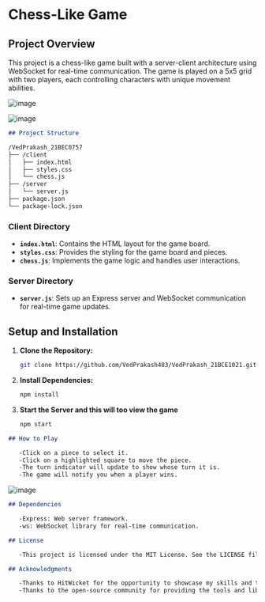# Chess-Like Game

## Project Overview

This project is a chess-like game built with a server-client architecture using WebSocket for real-time communication. The game is played on a 5x5 grid with two players, each controlling characters with unique movement abilities.

![image](https://github.com/user-attachments/assets/5a38b618-d72e-4b3a-8286-8e8dc6104a43)

![image](https://github.com/user-attachments/assets/ebeaf008-4088-4983-9a1a-4bb4d5f52564)

```markdown
## Project Structure

/VedPrakash_21BEC0757
├── /client
│   ├── index.html
│   ├── styles.css
│   └── chess.js
├── /server
│   └── server.js
├── package.json
└── package-lock.json
```

### Client Directory

- **`index.html`**: Contains the HTML layout for the game board.
- **`styles.css`**: Provides the styling for the game board and pieces.
- **`chess.js`**: Implements the game logic and handles user interactions.

### Server Directory

- **`server.js`**: Sets up an Express server and WebSocket communication for real-time game updates.

## Setup and Installation

1. **Clone the Repository:**
   ```bash
   git clone https://github.com/VedPrakash483/VedPrakash_21BCE1021.git

2. **Install Dependencies:**
   ```bash
   npm install

3. **Start the Server and this will too view the game**
   ```bash
   npm start

   
```markdown
## How to Play

   -Click on a piece to select it.
   -Click on a highlighted square to move the piece.
   -The turn indicator will update to show whose turn it is.
   -The game will notify you when a player wins.
```
![image](https://github.com/user-attachments/assets/1020c903-f3e1-44b1-944d-1202b7dcc93b)


```markdown
## Dependencies

   -Express: Web server framework.
   -ws: WebSocket library for real-time communication.
```
```markdown
## License

   -This project is licensed under the MIT License. See the LICENSE file for details.
```
```markdown
## Acknowledgments

   -Thanks to HitWicket for the opportunity to showcase my skills and to present my intrest in the company.
   -Thanks to the open-source community for providing the tools and libraries used in this project.
```
